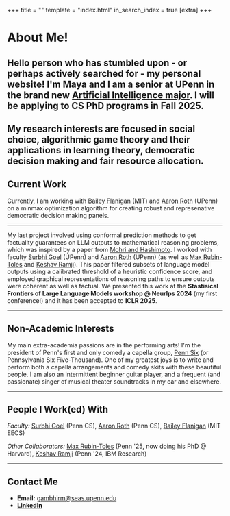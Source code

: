 +++
title = ""
template = "index.html"
in_search_index = true
[extra]
+++

# About Me!

Hello person who has stumbled upon - or perhaps actively searched for - my personal website! I'm Maya and I am a senior at UPenn in the brand new [Artificial Intelligence major](https://ai.seas.upenn.edu/). I will be applying to CS PhD programs in Fall 2025.
--- 

My research interests are focused in social choice, algorithmic game theory and their applications in learning theory, democratic decision making and fair resource allocation. 
---

## Current Work

Currently, I am working with [Bailey Flanigan](https://sites.google.com/mit.edu/bailey-flanigan/home) (MIT) and [Aaron Roth](https://www.cis.upenn.edu/~aaroth/) (UPenn) on a minmax optimization algorithm for creating robust and represenative democratic decision making panels. 

--- 

My last project involved using conformal prediction methods to get factuality guarantees on LLM outputs to mathematical reasoning problems, which was inspired by a paper from [Mohri and Hashimoto](https://arxiv.org/abs/2402.10978). I worked with faculty [Surbhi Goel](https://www.surbhigoel.com/) (UPenn) and [Aaron Roth](https://www.cis.upenn.edu/~aaroth/) (UPenn) (as well as [Max Rubin-Toles](https://linktr.ee/maxonbion) and [Keshav Ramji](https://www.keshavramji.com/)). This paper filtered subsets of language model outputs using a calibrated threshold of a heuristic confidence score, and employed graphical representations of reasoning paths to ensure outputs were coherent as well as factual. We presented this work at the **Stastisical Frontiers of Large Language Models workshop @ NeurIps 2024** (my first conference!) and it has been accepted to **ICLR 2025**.

---

## Non-Academic Interests

My main extra-academia passions are in the performing arts! I'm the president of Penn's first and only comedy a capella group, [Penn Six](https://www.instagram.com/pennsixacapella/) (or Pennsylvania Six Five-Thousand). One of my greatest joys is to write and perform both a capella arrangements and comedy skits with these beautiful people. I am also an intermittent beginner guitar player, and a frequent (and passionate) singer of musical theater soundtracks in my car and elsewhere.

---

## People I Work(ed) With

*Faculty:* [Surbhi Goel](https://www.surbhigoel.com/) (Penn CS), [Aaron Roth](https://www.cis.upenn.edu/~aaroth/) (Penn CS), [Bailey Flanigan](https://sites.google.com/mit.edu/bailey-flanigan/home) (MIT EECS)

*Other Collaborators:* [Max Rubin-Toles](https://linktr.ee/maxonbion) (Penn '25, now doing his PhD @ Harvard), [Keshav Ramji](https://www.keshavramji.com/) (Penn '24, IBM Research)

---

## Contact Me

- **Email:** [gambhirm@seas.upenn.edu](mailto:gambhirm@seas.upenn.edu)  
- [**LinkedIn**](https://www.linkedin.com/in/maya-gambhir/)
